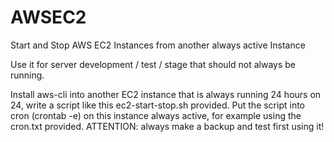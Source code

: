 # AWSEC2
Start and Stop AWS EC2 Instances from another always active Instance

Use it for server development / test / stage that should not always be running.

Install aws-cli into another EC2 instance that is always running 24 hours on 24, write a script like this ec2-start-stop.sh provided.
Put the script into cron (crontab -e) on this instance always active, for example using the cron.txt provided.
ATTENTION: always make a backup and test first using it!
